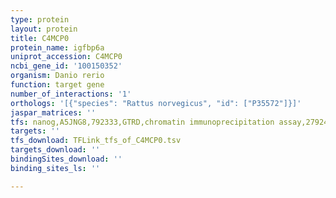 ```yaml
---
type: protein
layout: protein
title: C4MCP0
protein_name: igfbp6a
uniprot_accession: C4MCP0
ncbi_gene_id: '100150352'
organism: Danio rerio
function: target gene
number_of_interactions: '1'
orthologs: '[{"species": "Rattus norvegicus", "id": ["P35572"]}]'
jaspar_matrices: ''
tfs: nanog,A5JNG8,792333,GTRD,chromatin immunoprecipitation assay,27924024%5Buid%5D,No
targets: ''
tfs_download: TFLink_tfs_of_C4MCP0.tsv
targets_download: ''
bindingSites_download: ''
binding_sites_ls: ''

---
```

